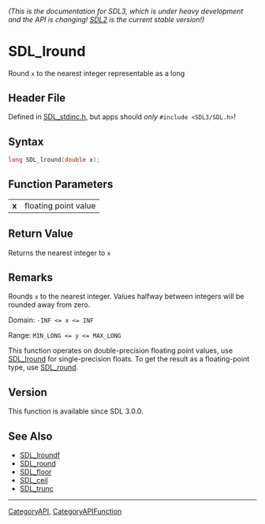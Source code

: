 ###### (This is the documentation for SDL3, which is under heavy development and the API is changing! [SDL2](https://wiki.libsdl.org/SDL2/) is the current stable version!)
# SDL_lround

Round `x` to the nearest integer representable as a long

## Header File

Defined in [SDL_stdinc.h](https://github.com/libsdl-org/SDL/blob/main/include/SDL3/SDL_stdinc.h), but apps should _only_ `#include <SDL3/SDL.h>`!

## Syntax

```c
long SDL_lround(double x);

```

## Function Parameters

|           |                      |
| --------- | -------------------- |
| **x**     | floating point value |

## Return Value

Returns the nearest integer to `x`

## Remarks

Rounds `x` to the nearest integer. Values halfway between integers will be
rounded away from zero.

Domain: `-INF <= x <= INF`

Range: `MIN_LONG <= y <= MAX_LONG`

This function operates on double-precision floating point values, use
[SDL_lround](SDL_lround) for single-precision floats. To get the result as
a floating-point type, use [SDL_round](SDL_round).

## Version

This function is available since SDL 3.0.0.

## See Also

* [SDL_lroundf](SDL_lroundf)
* [SDL_round](SDL_round)
* [SDL_floor](SDL_floor)
* [SDL_ceil](SDL_ceil)
* [SDL_trunc](SDL_trunc)

----
[CategoryAPI](CategoryAPI), [CategoryAPIFunction](CategoryAPIFunction)

